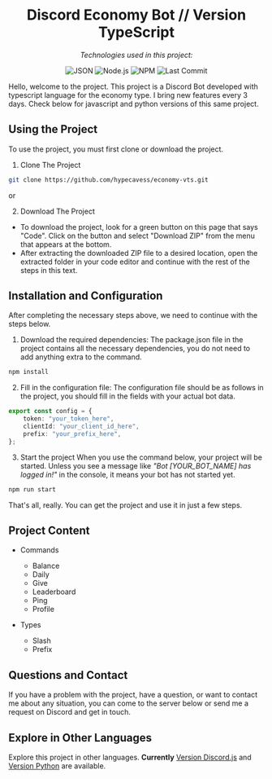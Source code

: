 # <div align="center">Discord Economy Bot // Version TypeScript</div>

<div align="center"><em>Technologies used in this project:</em></div>


<div align="center">

![JSON](https://img.shields.io/badge/JSON-000000?style=flat&logo=json&logoColor=white)
![Node.js](https://img.shields.io/badge/Node.js-43853D?style=flat-square&logo=node.js&logoColor=white)
![NPM](https://img.shields.io/badge/NPM-CB3837?style=plastic&logo=npm&logoColor=white)
![Last Commit](https://img.shields.io/github/last-commit/hypecavess/economy-vts?style=social)

</div>

Hello, welcome to the project. This project is a Discord Bot developed with typescript language for the economy type. I bring new features every 3 days. Check below for javascript and python versions of this same project.

## Using the Project

To use the project, you must first clone or download the project.

1. Clone The Project
```bash
git clone https://github.com/hypecavess/economy-vts.git
```

or 

2. Download The Project
- To download the project, look for a green button on this page that says "Code". Click on the button and select "Download ZIP" from the menu that appears at the bottom.
- After extracting the downloaded ZIP file to a desired location, open the extracted folder in your code editor and continue with the rest of the steps in this text.

## Installation and Configuration

After completing the necessary steps above, we need to continue with the steps below.

1. Download the required dependencies:
The package.json file in the project contains all the necessary dependencies, you do not need to add anything extra to the command.

```bash
npm install
```

2. Fill in the configuration file:
The configuration file should be as follows in the project, you should fill in the fields with your actual bot data.

```ts
export const config = {
    token: "your_token_here",
    clientId: "your_client_id_here",
    prefix: "your_prefix_here",
};
```

3. Start the project
When you use the command below, your project will be started. Unless you see a message like *"Bot [YOUR_BOT_NAME] has logged in!"* in the console, it means your bot has not started yet.

```bash
npm run start
```

That's all, really. You can get the project and use it in just a few steps.

## Project Content

- Commands
  - Balance
  - Daily
  - Give
  - Leaderboard
  - Ping
  - Profile

- Types
  - Slash
  - Prefix


## Questions and Contact
If you have a problem with the project, have a question, or want to contact me about any situation, you can come to the server below or send me a request on Discord and get in touch.

## Explore in Other Languages
Explore this project in other languages. **Currently** [Version Discord.js](https://github.com/hypecavess/economy-vdjs) and [Version Python](https://github.com/hypecavess/economy-vpy) are available.